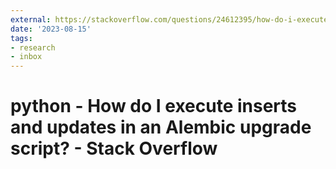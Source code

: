 ```yaml
---
external: https://stackoverflow.com/questions/24612395/how-do-i-execute-inserts-and-updates-in-an-alembic-upgrade-script
date: '2023-08-15'
tags:
- research
- inbox
---
```


# python - How do I execute inserts and updates in an Alembic upgrade script? - Stack Overflow
